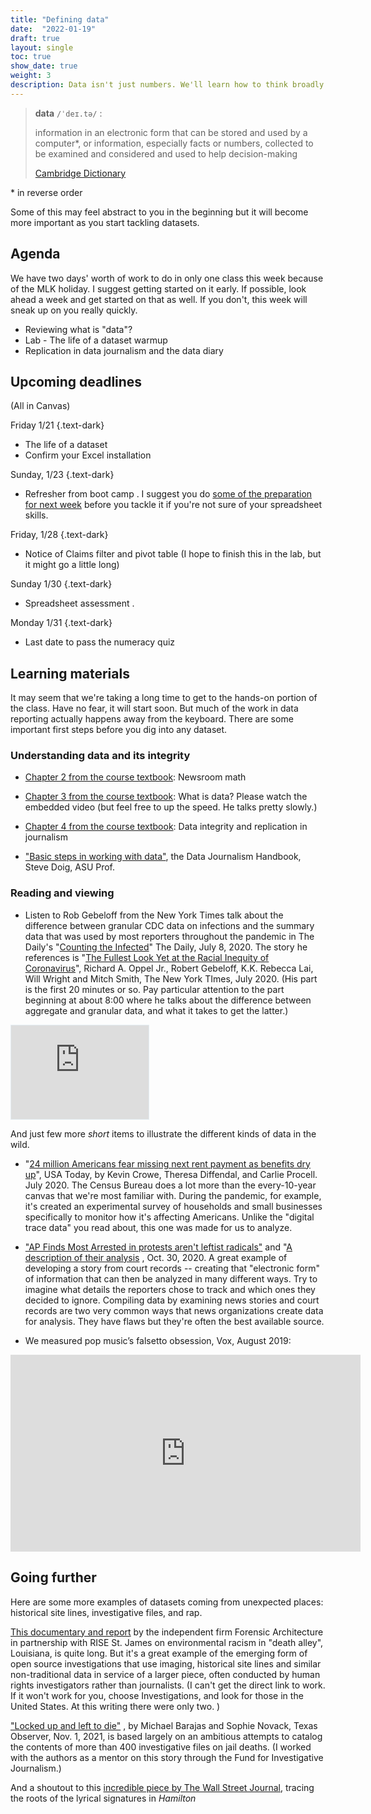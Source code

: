 ```yaml
---
title: "Defining data"
date:  "2022-01-19"
draft: true
layout: single
toc: true
show_date: true
weight: 3
description: Data isn't just numbers. We'll learn how to think broadly about data for story. 
--- 
```



<blockquote class="blockquote-big">
<p><strong>data</strong> <code>/ˈdeɪ.tə/</code> :</p>
<p> information in an electronic form that can be stored and used by a computer*, or information, especially facts or numbers, collected to be examined and considered and used to help decision-making </p>
 <span> <a href="https://dictionary.cambridge.org/dictionary/english/data" class="text-decoration-none link-secondary">Cambridge Dictionary </a></span>
</blockquote>

\* in reverse order


Some of this may feel abstract to you in the beginning but it will become more important as you start tackling datasets. 

## Agenda

We have two days' worth of work to do in only one class this week because of the MLK holiday. I suggest getting started on it early. If possible, look ahead a week and get started on that as well. If you don't, this week will sneak up on you really quickly. 

* Reviewing what is "data"? 
* Lab - The life of a dataset warmup 
* Replication in data journalism and the data diary

## Upcoming deadlines

(All in Canvas)

Friday 1/21 
{.text-dark}

* The life of a dataset 
* Confirm your Excel installation 

Sunday, 1/23
{.text-dark}

* Refresher from boot camp . I suggest you do [some of the preparation for next week](/dataj/weeks/week03-1/) before  you tackle it if you're not sure of your spreadsheet skills. 

Friday, 1/28 
{.text-dark}

* Notice of Claims filter and pivot table (I hope to finish this in the lab, but it might go a little long) 

Sunday 1/30
{.text-dark}

* Spreadsheet assessment . 

Monday 1/31
{.text-dark}

* Last date to pass the numeracy quiz 

## Learning materials

It may seem that we're taking a long time to get to the hands-on portion of the class. Have no fear, it will start soon. But much of the work in data reporting actually happens away from the keyboard. There are some important first steps before you dig into any dataset. 

### Understanding data and its integrity

* [Chapter 2 from the course textbook](https://cronkitedata.github.io/djtextbook/start-math.html/): Newsroom math

* [Chapter 3 from the course textbook](https://cronkitedata.github.io/djtextbook/start-data-def.html/): What is data?  Please watch the embedded video (but feel free to up the speed. He talks pretty slowly.)

* [Chapter 4 from the course textbook](https://cronkitedata.github.io/djtextbook/start-replication.html/): Data integrity and replication in journalism

* ["Basic steps in working with data"](https://datajournalism.com/read/handbook/one/understanding-data/basic-steps-in-working-with-data), the Data Journalism Handbook, Steve Doig, ASU Prof.

### Reading and viewing

* Listen to Rob Gebeloff from the New York Times talk about the difference between granular CDC data on infections and the summary data that was used by most reporters throughout the pandemic in The Daily's "[Counting the Infected](https://www.nytimes.com/2020/07/08/podcasts/the-daily/coronavirus-data-united-states.html)"  The Daily, July 8, 2020. The story he references is "[The Fullest Look Yet at the Racial Inequity of Coronavirus](https://www.nytimes.com/interactive/2020/07/05/us/coronavirus-latinos-african-americans-cdc-data.html)", Richard A. Oppel Jr., Robert Gebeloff, K.K. Rebecca Lai, Will Wright and Mitch Smith, The New York TImes, July 2020. (His part is the first 20 minutes or so. Pay particular attention to the part beginning at about 8:00 where he talks about the difference between aggregate and granular data, and what it takes to get the latter.)

<div class="mx-auto my-3" style="width:220px">
<iframe style="border: solid 1px #e4edf2;" src="https://www.stitcher.com/embed/129650/75063201" width="220" height="150" frameborder="0" scrolling="no">
 </iframe>
</div>

And just few more *short* items to illustrate the different kinds of data in the wild. 

* "[24 million Americans fear missing next rent payment as benefits dry up](https://www.usatoday.com/in-depth/graphics/2020/07/24/24-million-americans-say-they-have-little-no-chance-being-able-pay-next-months-rent-eviction/5497764002/.)", USA Today, by Kevin Crowe, Theresa Diffendal, and Carlie Procell. July 2020.   The Census Bureau does a lot more than the every-10-year canvas that we're most familiar with. During the pandemic, for example, it's created an experimental survey of households and small businesses specifically to monitor how it's affecting Americans. Unlike the "digital trace data" you read about, this one was made for us to analyze.

* ["AP Finds Most Arrested in protests aren't leftist radicals"](https://apnews.com/article/virus-outbreak-race-and-ethnicity-suburbs-health-racial-injustice-7edf9027af1878283f3818d96c54f748) and "[A description of their analysis](http://leads.ap.org/best-of-the-week/analyzing-protest-arrest-records) , Oct. 30, 2020. A great example of developing a story from court records -- creating that "electronic form" of information that can then be analyzed in many different ways. Try to imagine what details the reporters chose to track and which ones they decided to ignore.  Compiling data by examining news stories and court records  are two very common ways that news organizations create data for analysis. They  have flaws but  they're often the best available source. 

* We measured pop music’s falsetto obsession, Vox, August 2019:  

<div class="mx-auto my-3" style="width:560px;">
<iframe width="560" height="315" src="https://www.youtube.com/embed/qJT2h5uGAC0" title="YouTube video player" frameborder="0" allow="accelerometer;  clipboard-write; encrypted-media; gyroscope; picture-in-picture" allowfullscreen></iframe>
</div>


## Going further

Here are some more examples of datasets coming from unexpected places: historical site lines, investigative files, and rap. 

[This documentary and report](https://forensic-architecture.org/investigation/environmental-racism-in-death-alley-louisiana) by the independent firm Forensic Architecture in partnership with RISE St. James on environmental racism in "death alley", Louisiana, is quite long. But it's a great example of the emerging form of open source investigations that use imaging, historical site lines and similar non-traditional data in service of a larger piece, often conducted by human rights investigators rather than journalists.   (I can't get the direct link to work. If it won't work for you, choose Investigations, and look for those in the United States. At this writing there were only two. )

["Locked up and left to die"](https://www.texasobserver.org/locked-up-and-left-to-die/) , by Michael Barajas and Sophie Novack, Texas Observer, Nov. 1, 2021, is based largely on an  ambitious attempts to catalog the contents of more than 400 investigative files on jail deaths.  (I worked with the authors as a mentor on this story through the Fund for Investigative Journalism.)

And a shoutout to this [incredible piece by The Wall Street Journal](http://graphics.wsj.com/hamilton/), tracing the roots of the lyrical signatures in *Hamilton*  
